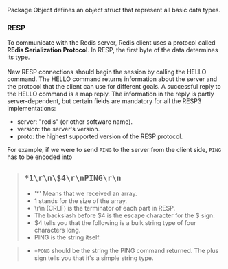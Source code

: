 Package Object defines an object struct that represent all basic data types.

### RESP

To communicate with the Redis server, Redis client uses a protocol called **REdis Serialization Protocol**.
In RESP, the first byte of the data determines its type.
<br><br>
New RESP connections should begin the session by calling the HELLO command.
The HELLO command returns information about the server and the protocol that the client can use for different goals.
A successful reply to the HELLO command is a map reply.
The information in the reply is partly server-dependent, but certain fields are mandatory for all the RESP3 implementations:

- server: "redis" (or other software name).
- version: the server's version.
- proto: the highest supported version of the RESP protocol.

For example, if we were to send `PING` to the server from the client side, `PING` has to be encoded into

> `*1\r\n\$4\r\nPING\r\n`
> - 
> - '*' Means that we received an array.
> - 1 stands for the size of the array.
> - \r\n (CRLF) is the terminator of each part in RESP.
> - The backslash before $4 is the escape character for the $ sign.
> - $4 tells you that the following is a bulk string type of four characters long.
> - PING is the string itself.

> - `+PONG` should be the string the PING command returned. The plus sign tells you that it's a simple string type.
